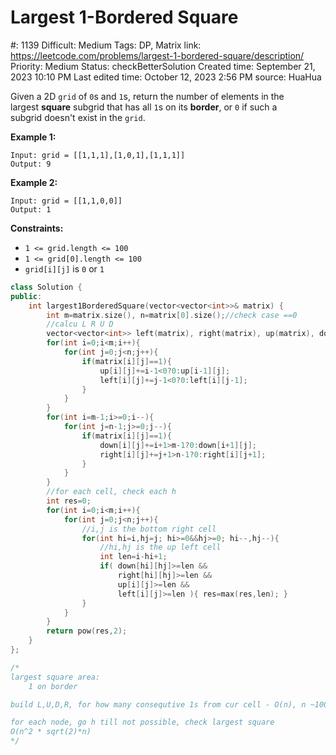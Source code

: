 # Largest 1-Bordered Square

#: 1139
Difficult: Medium
Tags: DP, Matrix
link: https://leetcode.com/problems/largest-1-bordered-square/description/
Priority: Medium
Status: checkBetterSolution
Created time: September 21, 2023 10:10 PM
Last edited time: October 12, 2023 2:56 PM
source: HuaHua

Given a 2D `grid` of `0`s and `1`s, return the number of elements in the largest **square** subgrid that has all `1`s on its **border**, or `0` if such a subgrid doesn't exist in the `grid`.

**Example 1:**

```
Input: grid = [[1,1,1],[1,0,1],[1,1,1]]
Output: 9

```

**Example 2:**

```
Input: grid = [[1,1,0,0]]
Output: 1

```

**Constraints:**

- `1 <= grid.length <= 100`
- `1 <= grid[0].length <= 100`
- `grid[i][j]` is `0` or `1`

```cpp
class Solution {
public:
    int largest1BorderedSquare(vector<vector<int>>& matrix) {
        int m=matrix.size(), n=matrix[0].size();//check case ==0
        //calcu L R U D
        vector<vector<int>> left(matrix), right(matrix), up(matrix), down(matrix);
        for(int i=0;i<m;i++){
            for(int j=0;j<n;j++){
                if(matrix[i][j]==1){
                    up[i][j]+=i-1<0?0:up[i-1][j];
                    left[i][j]+=j-1<0?0:left[i][j-1];
                }
            }
        }
        for(int i=m-1;i>=0;i--){
            for(int j=n-1;j>=0;j--){
                if(matrix[i][j]==1){
                    down[i][j]+=i+1>m-1?0:down[i+1][j];
                    right[i][j]+=j+1>n-1?0:right[i][j+1];
                }
            }
        }
        //for each cell, check each h
        int res=0;
        for(int i=0;i<m;i++){
            for(int j=0;j<n;j++){
                //i,j is the bottom right cell
                for(int hi=i,hj=j; hi>=0&&hj>=0; hi--,hj--){
                    //hi,hj is the up left cell
                    int len=i-hi+1;
                    if( down[hi][hj]>=len &&
                        right[hi][hj]>=len &&
                        up[i][j]>=len &&
                        left[i][j]>=len ){ res=max(res,len); }
                }
            }
        }
        return pow(res,2);
    }
};

/*
largest square area:
    1 on border

build L,U,D,R, for how many consequtive 1s from cur cell - O(n), n ~100

for each node, go h till not possible, check largest square
O(n^2 * sqrt(2)*n)
*/
```